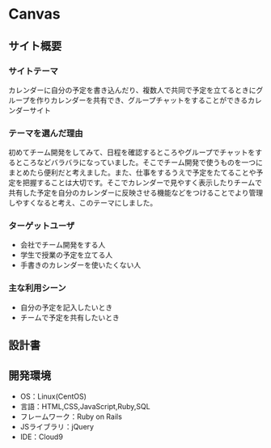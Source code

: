 # Canvas

## サイト概要
### サイトテーマ
カレンダーに自分の予定を書き込んだり、複数人で共同で予定を立てるときにグループを作りカレンダーを共有でき、グループチャットをすることができるカレンダーサイト

### テーマを選んだ理由
初めてチーム開発をしてみて、日程を確認するところやグループでチャットをするところなどバラバラになっていました。そこでチーム開発で使うものを一つにまとめたら便利だと考えました。また、仕事をするうえで予定をたてることや予定を把握することは大切です。そこでカレンダーで見やすく表示したりチームで共有した予定を自分のカレンダーに反映させる機能などをつけることでより管理しやすくなると考え、このテーマにしました。

### ターゲットユーザ
- 会社でチーム開発をする人
- 学生で授業の予定を立てる人
- 手書きのカレンダーを使いたくない人

### 主な利用シーン
- 自分の予定を記入したいとき
- チームで予定を共有したいとき

## 設計書


## 開発環境
- OS：Linux(CentOS)
- 言語：HTML,CSS,JavaScript,Ruby,SQL
- フレームワーク：Ruby on Rails
- JSライブラリ：jQuery
- IDE：Cloud9
